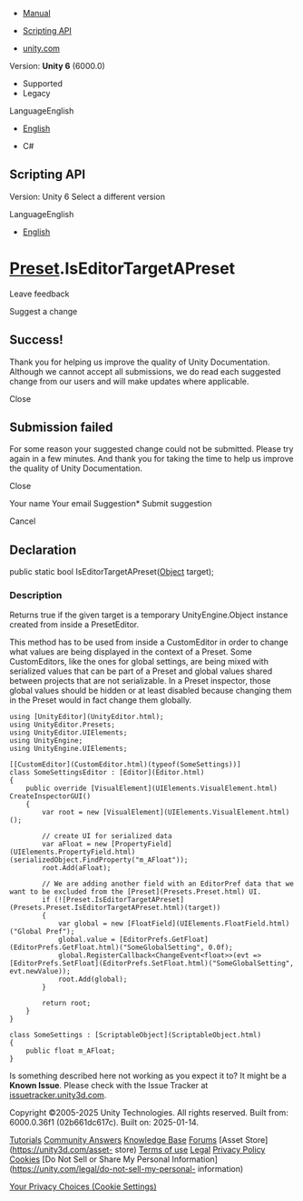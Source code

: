[ ]()

  * [Manual](../Manual/index.html)
  * [Scripting API](../ScriptReference/index.html)

  * [unity.com](https://unity.com/)

Version: **Unity 6** (6000.0)

  * Supported
  * Legacy

LanguageEnglish

  * [English]()

  * C#

[ ](https://docs.unity3d.com)

## Scripting API

Version: Unity 6 Select a different version

LanguageEnglish

  * [English]()

#  [Preset](Presets.Preset.html).IsEditorTargetAPreset

Leave feedback

Suggest a change

## Success!

Thank you for helping us improve the quality of Unity Documentation. Although
we cannot accept all submissions, we do read each suggested change from our
users and will make updates where applicable.

Close

## Submission failed

For some reason your suggested change could not be submitted. Please <a>try
again</a> in a few minutes. And thank you for taking the time to help us
improve the quality of Unity Documentation.

Close

Your name Your email Suggestion* Submit suggestion

Cancel

[ ]()

## Declaration

public static bool IsEditorTargetAPreset([Object](Object.html) target);

### Description

Returns true if the given target is a temporary UnityEngine.Object instance
created from inside a PresetEditor.

This method has to be used from inside a CustomEditor in order to change what
values are being displayed in the context of a Preset. Some CustomEditors,
like the ones for global settings, are being mixed with serialized values that
can be part of a Preset and global values shared between projects that are not
serializable. In a Preset inspector, those global values should be hidden or
at least disabled because changing them in the Preset would in fact change
them globally.

    
    
    using [UnityEditor](UnityEditor.html);
    using UnityEditor.Presets;
    using UnityEditor.UIElements;
    using UnityEngine;
    using UnityEngine.UIElements;  
      
    [[CustomEditor](CustomEditor.html)(typeof(SomeSettings))]
    class SomeSettingsEditor : [Editor](Editor.html)
    {
        public override [VisualElement](UIElements.VisualElement.html) CreateInspectorGUI()
        {
            var root = new [VisualElement](UIElements.VisualElement.html)();  
      
            // create UI for serialized data
            var aFloat = new [PropertyField](UIElements.PropertyField.html)(serializedObject.FindProperty("m_AFloat"));
            root.Add(aFloat);  
      
            // We are adding another field with an EditorPref data that we want to be excluded from the [Preset](Presets.Preset.html) UI.
            if (![Preset.IsEditorTargetAPreset](Presets.Preset.IsEditorTargetAPreset.html)(target))
            {
                var global = new [FloatField](UIElements.FloatField.html)("Global Pref");
                global.value = [EditorPrefs.GetFloat](EditorPrefs.GetFloat.html)("SomeGlobalSetting", 0.0f);
                global.RegisterCallback<ChangeEvent<float>>(evt => [EditorPrefs.SetFloat](EditorPrefs.SetFloat.html)("SomeGlobalSetting", evt.newValue));
                root.Add(global);
            }  
      
            return root;
        }
    }  
      
    class SomeSettings : [ScriptableObject](ScriptableObject.html)
    {
        public float m_AFloat;
    }
    

Is something described here not working as you expect it to? It might be a
**Known Issue**. Please check with the Issue Tracker at
[issuetracker.unity3d.com](https://issuetracker.unity3d.com).

Copyright ©2005-2025 Unity Technologies. All rights reserved. Built from:
6000.0.36f1 (02b661dc617c). Built on: 2025-01-14.

[Tutorials](https://unity3d.com/learn) [Community
Answers](https://answers.unity3d.com) [Knowledge
Base](https://support.unity3d.com/hc/en-us)
[Forums](https://forum.unity3d.com) [Asset Store](https://unity3d.com/asset-
store) [Terms of use](https://docs.unity3d.com/Manual/TermsOfUse.html)
[Legal](https://unity.com/legal) [Privacy
Policy](https://unity.com/legal/privacy-policy)
[Cookies](https://unity.com/legal/cookie-policy) [Do Not Sell or Share My
Personal Information](https://unity.com/legal/do-not-sell-my-personal-
information)

[Your Privacy Choices (Cookie Settings)](javascript:void\(0\);)

